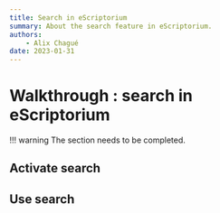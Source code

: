 ```yaml
---
title: Search in eScriptorium
summary: About the search feature in eScriptorium.
authors:
    - Alix Chagué
date: 2023-01-31
---
```


# Walkthrough : search in eScriptorium

!!! warning
    The section needs to be completed.

## Activate search

## Use search

